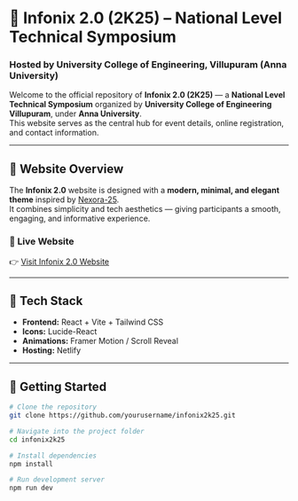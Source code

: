 # 🌟 Infonix 2.0 (2K25) – National Level Technical Symposium  
### Hosted by University College of Engineering, Villupuram (Anna University)

Welcome to the official repository of **Infonix 2.0 (2K25)** — a **National Level Technical Symposium** organized by **University College of Engineering Villupuram**, under **Anna University**.  
This website serves as the central hub for event details, online registration, and contact information.

---

## 🎯 Website Overview

The **Infonix 2.0** website is designed with a **modern, minimal, and elegant theme** inspired by [Nexora-25](https://nexora-25.netlify.app).  
It combines simplicity and tech aesthetics — giving participants a smooth, engaging, and informative experience.

### 🔗 Live Website  
👉 [Visit Infonix 2.0 Website](https://infonix2k25.netlify.app/)


---

## 🧰 Tech Stack

- **Frontend:** React + Vite + Tailwind CSS  
- **Icons:** Lucide-React  
- **Animations:** Framer Motion / Scroll Reveal  
- **Hosting:** Netlify  

---

## 🚀 Getting Started

```bash
# Clone the repository
git clone https://github.com/yourusername/infonix2k25.git

# Navigate into the project folder
cd infonix2k25

# Install dependencies
npm install

# Run development server
npm run dev
